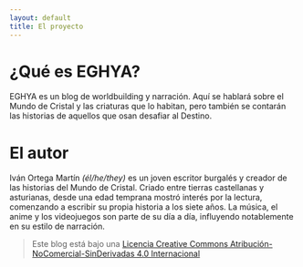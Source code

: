 ```yaml
---
layout: default
title: El proyecto
---
```


# ¿Qué es EGHYA?

EGHYA es un blog de worldbuilding y narración. Aquí se hablará sobre el Mundo de Cristal y las criaturas que lo habitan, pero también se contarán las historias de aquellos que osan desafiar al Destino.

# El autor

Iván Ortega Martín *(él/he/they)* es un joven escritor burgalés y creador de las historias del Mundo de Cristal. Criado entre tierras castellanas y asturianas, desde una edad temprana mostró interés por la lectura, comenzando a escribir su propia historia a los siete años.
La música, el anime y los videojuegos son parte de su día a día, influyendo notablemente en su estilo de narración.

>Este blog está bajo una [Licencia Creative Commons Atribución-NoComercial-SinDerivadas 4.0 Internacional](https://creativecommons.org/licenses/by-nc-nd/4.0/)